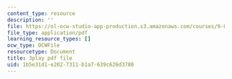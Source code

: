 ```yaml
---
content_type: resource
description: ''
file: https://ol-ocw-studio-app-production.s3.amazonaws.com/courses/9-00-introduction-to-psychology-fall-2004/1b5e31d1e2027311b1a7639c626d3780_10493.pdf
file_type: application/pdf
learning_resource_types: []
ocw_type: OCWFile
resourcetype: Document
title: 3play pdf file
uid: 1b5e31d1-e202-7311-b1a7-639c626d3780
---
```


